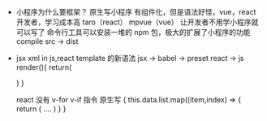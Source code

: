 - 小程序为什么要框架？
  原生写小程序 有组件化，但是语法好怪，vue，react开发者，学习成本高
  taro（react） mpvue（vue） 让开发者不用学小程序就可以写了
  命令行工具可以安装一堆的 npm 包，极大的扩展了小程序的功能
  compile  src -> dist

- jsx 
  xml in js,react template 的新语法
  jsx -> babel -> preset react -> js
  render(){
    return(

    )
  }

  react 没有 v-for v-if 指令
  原生写
  <view>
    {
      this.data.list.map((item,index) => {
        return (
          ....
        )
      }
    }
  </view>
